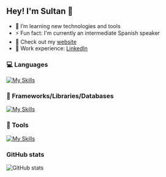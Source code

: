## Hey! I'm Sultan 👋

* 🌱 I’m learning new technologies and tools
* ⚡ Fun fact: I'm currently an intermediate Spanish speaker
* 🚀 Check out my [website](https://sultanbadri.vercel.app/)
* 💼 Work experience: [LinkedIn](https://www.linkedin.com/in/sultanbadri/)

### 💻 Languages
[![My Skills](https://skillicons.dev/icons?i=ts,js,py,java,go,html,css)](https://skillicons.dev)

### 🧰 Frameworks/Libraries/Databases
[![My Skills](https://skillicons.dev/icons?i=react,nodejs,express,mongodb,nextjs,graphql,angular,vue,svelte,jest,redux,sass)](https://skillicons.dev)

### 🔧 Tools
[![My Skills](https://skillicons.dev/icons?i=git,webpack,docker)](https://skillicons.dev)

### GitHub stats
![GitHub stats](https://github-readme-stats.zohan.tech/api?username=SultanBadri&show_icons=true&theme=react&&hide_border=true)
